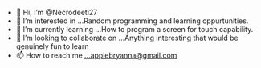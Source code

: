 - 👋 Hi, I’m @Necrodeeti27
- 👀 I’m interested in ...Random programming and learning oppurtunities.
- 🌱 I’m currently learning ...How to program a screen for touch capability. 
- 💞️ I’m looking to collaborate on ...Anything interesting that would be genuinely fun to learn
- 📫 How to reach me ...applebryanna@gmail.com

<!---
Necrodeeti27/Necrodeeti27 is a ✨ special ✨ repository because its `README.md` (this file) appears on your GitHub profile.
You can click the Preview link to take a look at your changes.
--->
